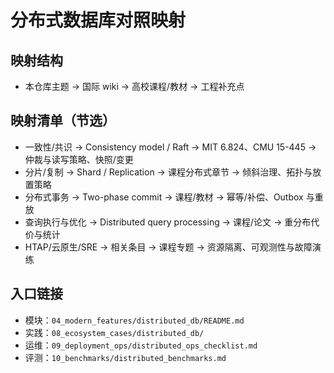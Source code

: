 # 分布式数据库对照映射

## 映射结构

- 本仓库主题 → 国际 wiki → 高校课程/教材 → 工程补充点

## 映射清单（节选）

- 一致性/共识 → Consistency model / Raft → MIT 6.824、CMU 15-445 → 仲裁与读写策略、快照/变更
- 分片/复制 → Shard / Replication → 课程分布式章节 → 倾斜治理、拓扑与放置策略
- 分布式事务 → Two-phase commit → 课程/教材 → 幂等/补偿、Outbox 与重放
- 查询执行与优化 → Distributed query processing → 课程/论文 → 重分布代价与统计
- HTAP/云原生/SRE → 相关条目 → 课程专题 → 资源隔离、可观测性与故障演练

## 入口链接

- 模块：`04_modern_features/distributed_db/README.md`
- 实践：`08_ecosystem_cases/distributed_db/`
- 运维：`09_deployment_ops/distributed_ops_checklist.md`
- 评测：`10_benchmarks/distributed_benchmarks.md`
